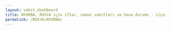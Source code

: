 ```yaml
---
layout: vakit_dashboard
title: NYURBA, RUSYA için iftar, namaz vakitleri ve hava durumu - ilçe/eyalet seç
permalink: /RUSYA/NYURBA/
---
```


<script type="text/javascript">
  var GLOBAL_COUNTRY = 'RUSYA';
  var GLOBAL_CITY = 'NYURBA';
  var GLOBAL_STATE = '';
  var lat = 72;
  var lon = 21;
</script>
